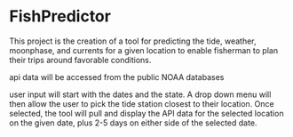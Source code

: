 # FishPredictor

This project is the creation of a tool for predicting the tide, weather, moonphase, and currents for a given location to enable fisherman to plan their trips around favorable conditions.

api data will be accessed from the public NOAA databases

user input will start with the dates and the state.  A drop down menu will then allow the user to pick the tide station closest to their location.  Once selected, the tool will pull and display the API data for the selected location on the given date, plus 2-5 days on either side of the selected date.
